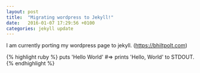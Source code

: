 ```yaml
---
layout: post
title:  "Migrating wordpress to Jekyll!"
date:   2016-01-07 17:29:56 +0100
categories: jekyll update
---
```


I am currently porting my wordpress page to jekyll. (https://bhiltpolt.com)

{% highlight ruby %}
puts 'Hello World'
#=> prints 'Hello, World' to STDOUT.
{% endhighlight %}

